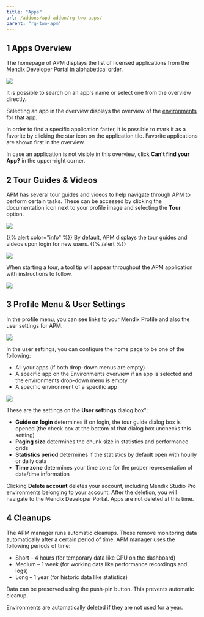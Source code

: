```yaml
---
title: "Apps"
url: /addons/apd-addon/rg-two-apps/
parent: "rg-two-apm"
---
```


## 1 Apps Overview

The homepage of APM displays the list of licensed applications from the Mendix Developer Portal in alphabetical order.

![](/attachments/addons/apd-addon/rg-apd/rg-two-apm/rg-two/ProjectsDashboard.png)

It is possible to search on an app's name or select one from the overview directly.

Selecting an app in the overview displays the overview of the [environments](/addons/apd-addon/rg-two-environments/) for that app.

In order to find a specific application faster, it is possible to mark it as a favorite by clicking the star icon on the application tile. Favorite applications are shown first in the overview.

In case an application is not visible in this overview, click **Can’t find your App?** in the upper-right corner.

## 2 Tour Guides & Videos

APM has several tour guides and videos to help navigate through APM to perform certain tasks. These can be accessed by clicking the documentation icon next to your profile image and selecting the **Tour** option.

![](/attachments/addons/apd-addon/rg-apd/rg-two-apm/rg-two/Documentation.png)

{{% alert color="info" %}}
By default, APM displays the tour guides and videos upon login for new users.
{{% /alert %}}

![](/attachments/addons/apd-addon/rg-apd/rg-two-apm/rg-two/Tour.png)

When starting a tour, a tool tip will appear throughout the APM application with instructions to follow.

![](/attachments/addons/apd-addon/rg-apd/rg-two-apm/rg-two/TourStep.png)

## 3 Profile Menu & User Settings

In the profile menu, you can see links to your Mendix Profile and also the user settings for APM.

![](/attachments/addons/apd-addon/rg-apd/rg-two-apm/rg-two/profile_menu.png)

In the user settings, you can configure the home page to be one of the following:

* All your apps (if both drop-down menus are empty)
* A specific app on the Environments overview if an app is selected and the environments drop-down menu is empty
* A specific environment of a specific app

![](/attachments/addons/apd-addon/rg-apd/rg-two-apm/rg-two/user_settings.png)

These are the settings on the **User settings** dialog box":

* **Guide on login** determines if on login, the tour guide dialog box is opened (the check box at the bottom of that dialog box unchecks this setting)
* **Paging size** determines the chunk size in statistics and performance grids
* **Statistics period** determines if the statistics by default open with hourly or daily data
* **Time zone** determines your time zone for the proper representation of date/time information

Clicking **Delete account** deletes your account, including Mendix Studio Pro environments belonging to your account. After the deletion, you will navigate to the Mendix Developer Portal. Apps are not deleted at this time.

## 4 Cleanups

The APM manager runs automatic cleanups. These remove monitoring data automatically after a certain period of time. APM manager uses the following periods of time:

* Short – 4 hours (for temporary data like CPU on the dashboard)
* Medium – 1 week (for working data like performance recordings and logs)
* Long – 1 year (for historic data like statistics)

Data can be preserved using the push-pin button. This prevents automatic cleanup.

Environments are automatically deleted if they are not used for a year.

